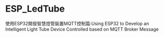 # ESP_LedTube
使用ESP32開發智慧燈管裝置MQTT控制篇:Using ESP32 to Develop an Intelligent Light Tube Device Controlled  based on MQTT Broker Message

